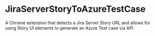 # JiraServerStoryToAzureTestCase
A Chrome extension that detects a Jira Server Story URL and allows for using Story UI elements to generate an Azure Test case via API
